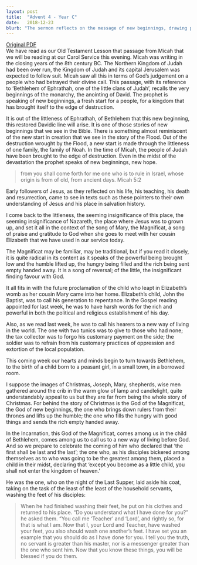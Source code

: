 ```yaml
---
layout: post
title:  "Advent 4 - Year C"
date:   2018-12-23
blurb: "The sermon reflects on the message of new beginnings, drawing parallels between the story of Noah and the prophecy of Micah. It emphasizes the significance of seemingly insignificant places like Bethlehem and Nazareth in the story of Jesus. The Magnificat, a song of reversal, is highlighted as a symbol of the humble being lifted and the powerful being brought low."
---
```

[Original PDF](/assets/pdf/advent42018.pdf)    
We have read as our Old Testament Lesson that passage from Micah that we will be reading at our Carol Service this evening. Micah was writing in the closing years of the 8th century BC. The Northern Kingdom of Judah had been over run, the Kingdom of Judah and its capital Jerusalem was expected to follow suit. Micah saw all this in terms of God’s judgement on a people who had betrayed their divine call. This passage, with its reference to ‘Bethlehem of Ephrathah, one of the little clans of Judah’, recalls the very beginnings of the monarchy, the anointing of David. The prophet is speaking of new beginnings, a fresh start for a people, for a kingdom that has brought itself to the edge of destruction.

It is out of the littleness of Ephrathah, of Bethlehem that this new beginning, this restored Davidic line will arise. It is one of those stories of new beginnings that we see in the Bible. There is something almost reminiscent of the new start in creation that we see in the story of the Flood. Out of the destruction wrought by the Flood, a new start is made through the littleness of one family, the family of Noah. In the time of Micah, the people of Judah have been brought to the edge of destruction. Even in the midst of the devastation the prophet speaks of new beginnings, new hope.

> from you shall come forth for me
> one who is to rule in Israel,
> whose origin is from of old,
> from ancient days. Micah 5:2

Early followers of Jesus, as they reflected on his life, his teaching, his death and resurrection, came to see in texts such as these pointers to their own understanding of Jesus and his place in salvation history.

I come back to the littleness, the seeming insignificance of this place, the seeming insignificance of Nazareth, the place where Jesus was to grown up, and set it all in the context of the song of Mary, the Magnificat, a song of praise and gratitude to God when she goes to meet with her cousin Elizabeth that we have used in our service today.

The Magnificat may be familiar, may be traditional, but if you read it closely, it is quite radical in its content as it speaks of the powerful being brought low and the humble lifted up, the hungry being filled and the rich being sent empty handed away. It is a song of reversal; of the little, the insignificant finding favour with God.

It all fits in with the future proclamation of the child who leapt in Elizabeth’s womb as her cousin Mary came into her home. Elizabeth’s child, John the Baptist, was to call his generation to repentance. In the Gospel reading appointed for last week, he was to have harsh words for the rich and powerful in both the political and religious establishment of his day.

Also, as we read last week, he was to call his hearers to a new way of living in the world. The one with two tunics was to give to those who had none; the tax collector was to forgo his customary payment on the side; the soldier was to refrain from his customary practices of oppression and extortion of the local population.

This coming week our hearts and minds begin to turn towards Bethlehem, to the birth of a child born to a peasant girl, in a small town, in a borrowed room.

I suppose the images of Christmas, Joseph, Mary, shepherds, wise men gathered around the crib in the warm glow of lamp and candlelight, quite understandably appeal to us but they are far from being the whole story of Christmas. For behind the story of Christmas is the God of the Magnificat, the God of new beginnings, the one who brings down rulers from their thrones and lifts up the humble; the one who fills the hungry with good things and sends the rich empty handed away.

In the Incarnation, this God of the Magnificat, comes among us in the child of Bethlehem, comes among us to call us to a new way of living before God. And so we prepare to celebrate the coming of him who declared that ‘the first shall be last and the last’; the one who, as his disciples bickered among themselves as to who was going to be the greatest among them, placed a child in their midst, declaring that ‘except you become as a little child, you shall not enter the kingdom of heaven.’

He was the one, who on the night of the Last Supper, laid aside his coat, taking on the task of the least of the least of the household servants, washing the feet of his disciples:

> When he had finished washing their feet, he put on his clothes and returned to his place. “Do you understand what I have done for you?” he asked them. “You call me ‘Teacher’ and ‘Lord’, and rightly so, for that is what I am. Now that I, your Lord and Teacher, have washed your feet, you also should wash one another’s feet. I have set you an example that you should do as I have done for you. I tell you the truth, no servant is greater than his master, nor is a messenger greater than the one who sent him. Now that you know these things, you will be blessed if you do them.
